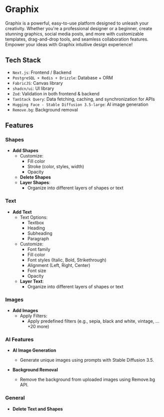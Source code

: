# Graphix

Graphix is a powerful, easy-to-use platform designed to unleash your creativity. Whether you're a professional designer or a beginner, create stunning graphics, social media posts, and more with customizable templates, drag-and-drop tools, and seamless collaboration features. Empower your ideas with Graphix intuitive design experience!

## Tech Stack
- ```Next.js```: Frontend / Backend
- ```PostgreSQL + Redis + Drizzle```: Database + ORM
- ```FabricJS```: Canvas library
- ```shadcn/ui```: UI library
- ```Zod```: Validation in both frontend & backend
- ```TanStack Query```: Data fetching, caching, and synchronization for APIs
- ```Hugging Face - Stable Diffusion 3.5-large```: AI image generation
- ```Remove.bg```: Background removal

## Features  

### Shapes  
- **Add Shapes**  
  - Customize:  
    - Fill color  
    - Stroke (color, styles, width)  
    - Opacity  
  - **Delete Shapes**  
  - **Layer Shapes**:  
    - Organize into different layers of shapes or text  

### Text  
- **Add Text**  
  - Text Options:  
    - Textbox  
    - Heading  
    - Subheading  
    - Paragraph  
  - Customize:  
    - Font family  
    - Fill color  
    - Font styles (Italic, Bold, Strikethrough)  
    - Alignment (Left, Right, Center)  
    - Font size  
    - Opacity  
  - **Layer Text**:  
    - Organize into different layers of shapes or text  

### Images  
- **Add Images**  
  - Apply Filters:  
    - Apply predefined filters (e.g., sepia, black and white, vintage, ... +20 more)  

### AI Features  
- **AI Image Generation**  
  - Generate unique images using prompts with Stable Diffusion 3.5.   

- **Background Removal**  
  - Remove the background from uploaded images using Remove.bg API.  

### General  
- **Delete Text and Shapes**  
